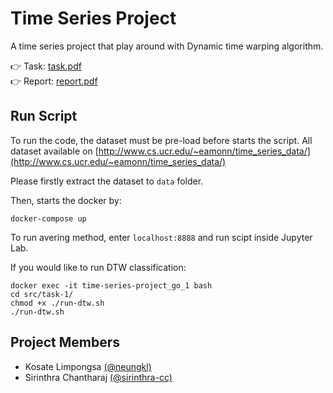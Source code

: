 Time Series Project
===

A time series project that play around with Dynamic time warping algorithm.

👉 Task: [task.pdf](document/task.pdf) <br>
👉 Report: [report.pdf](document/report.pdf)

## Run Script

To run the code, the dataset must be pre-load before starts the script.
All dataset available on [http://www.cs.ucr.edu/~eamonn/time_series_data/](http://www.cs.ucr.edu/~eamonn/time_series_data/)

Please firstly extract the dataset to `data` folder.

Then, starts the docker by:

```
docker-compose up
```

To run avering method, enter `localhost:8888` and run scipt inside Jupyter Lab.

If you would like to run DTW classification:

```
docker exec -it time-series-project_go_1 bash
cd src/task-1/
chmod +x ./run-dtw.sh
./run-dtw.sh
```

## Project Members

- Kosate Limpongsa [(@neungkl)](https://github.com/neungkl/time-series-project)
- Sirinthra Chantharaj [(@sirinthra-cc)](https://github.com/sirinthra-cc)
